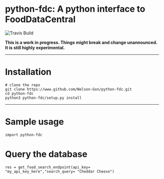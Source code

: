 # python-fdc: A python interface to FoodDataCentral
![Travis Build](https://travis-ci.com/Nelson-Gon/python-fdc.svg?branch=master)

**This is a work in progress. Things might break and change unannounced. It is still highly experimental.**

----

# Installation

```
# clone the repo
git clone https://www.github.com/Nelson-Gon/python-fdc.git
cd python-fdc
python3 python-fdc/setup.py install

```
---

# Sample usage

```
import python-fdc

```

# Query the database

```
res = get_food_search_endpoint(api_key= "my_api_key_here","search_query= "Cheddar Cheese")

```

